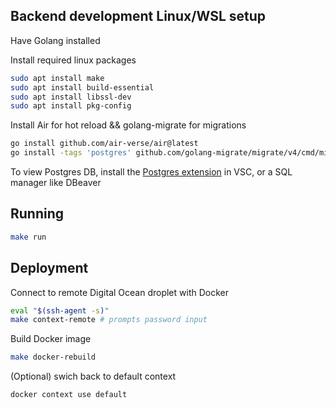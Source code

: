 
## Backend development Linux/WSL setup
Have Golang installed

Install required linux packages
```bash
sudo apt install make  
sudo apt install build-essential
sudo apt install libssl-dev 
sudo apt install pkg-config
```

Install Air for hot reload && golang-migrate for migrations
```bash
go install github.com/air-verse/air@latest
go install -tags 'postgres' github.com/golang-migrate/migrate/v4/cmd/migrate@latest
```

To view Postgres DB, install the [Postgres extension](https://marketplace.visualstudio.com/items?itemName=ckolkman.vscode-postgres) in VSC, or a SQL manager like DBeaver

## Running 
```bash
make run
```

## Deployment 

Connect to remote Digital Ocean droplet with Docker 
```bash
eval "$(ssh-agent -s)"
make context-remote # prompts password input
```

Build Docker image
```bash
make docker-rebuild
```

(Optional) swich back to default context
```
docker context use default
```


